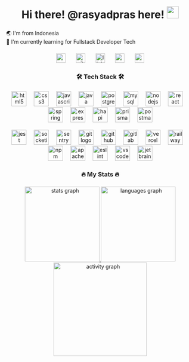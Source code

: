 <!--
**rasyadpras/rasyadpras** is a ✨ _special_ ✨ repository because its `README.md` (this file) appears on your GitHub profile.

Here are some ideas to get you started:

- 🔭 I’m currently working on ...
- 🌱 I’m currently learning ...
- 👯 I’m looking to collaborate on ...
- 🤔 I’m looking for help with ...
- 💬 Ask me about ...
- 📫 How to reach me: ...
- 😄 Pronouns: ...
- ⚡ Fun fact: ...
-->

<h1 align="center">Hi there! @rasyadpras here! <img src="https://emojis.slackmojis.com/emojis/images/1626472336/47591/cat-wave.gif?1626472336" width="32"/></h1>

###

<p align="left"> 🌏 I'm from Indonesia<br> 🌱 I'm currently learning for Fullstack Developer Tech</p>

###

<div align="center">
  <a href="mailto:razarpras@gmail.com"><img src="https://img.shields.io/badge/Gmail-D14836?style=for-the-badge&logo=gmail&logoColor=white" height="25" alt="gmail logo"/></a>
  <img width="20" />
  <a href="https://github.com/rasyadpras"><img src="https://img.shields.io/badge/GitHub-100000?style=for-the-badge&logo=github&logoColor=white" height="25" alt="github logo"/></a>
  <img width="20" />
  <a href="https://www.linkedin.com/in/rasyad0212/"><img src="https://img.shields.io/badge/LinkedIn-0077B5?style=for-the-badge&logo=linkedin&logoColor=white" height="25" alt="linkedin logo"/></a>
  <img width="20" />
  <a href="https://vercel.com/rasyadpras"><img src="https://img.shields.io/badge/Vercel-000000?style=for-the-badge&logo=vercel&logoColor=white" height="25" alt="vercel logo"/></a>
  <img width="20" />
  <a href="https://git.enigmacamp.com/rasyadpras"><img src="https://img.shields.io/badge/GitLab-330F63?style=for-the-badge&logo=gitlab&logoColor=white" height="25" alt="vercel logo"/></a>
</div>

###

<h3 align="center">🛠   Tech Stack   🛠</h3>

###

<div align="center">
  <img src="https://skillicons.dev/icons?i=html" height="40" alt="html5 logo"  />
  <img width="12" />
  <img src="https://skillicons.dev/icons?i=css" height="40" alt="css3 logo"  />
  <img width="12" />
  <img src="https://cdn.jsdelivr.net/gh/devicons/devicon/icons/javascript/javascript-original.svg" height="40" alt="javascript logo"  />
  <img width="12" />
  <img src="https://cdn.jsdelivr.net/gh/devicons/devicon/icons/java/java-original.svg" height="40" alt="java logo"  />
  <img width="12" />
  <img src="https://cdn.jsdelivr.net/gh/devicons/devicon/icons/postgresql/postgresql-original.svg" height="40" alt="postgresql logo"  />
  <img width="12" />
  <img src="https://cdn.jsdelivr.net/gh/devicons/devicon/icons/mysql/mysql-original.svg" height="40" alt="mysql logo"  />
  <img width="12" />
  <img src="https://cdn.jsdelivr.net/gh/devicons/devicon/icons/nodejs/nodejs-original.svg" height="40" alt="nodejs logo"  />
  <img width="12" />
  <img src="https://cdn.jsdelivr.net/gh/devicons/devicon/icons/react/react-original.svg" height="40" alt="react logo"  />
  <img width="12" />
  <img src="https://cdn.jsdelivr.net/gh/devicons/devicon/icons/spring/spring-original.svg" height="40" alt="spring logo"  />
  <img width="12" />
  <img src="https://skillicons.dev/icons?i=express" height="40" alt="express logo"  />
  <img width="12" />
  <img src="https://devicons.railway.app/i/hapi.svg" height="40" alt="hapi logo"  />
  <img width="12" />
  <img src="https://skillicons.dev/icons?i=prisma" height="40" alt="prisma logo"  />
  <img width="12" />
  <img src="https://cdn.simpleicons.org/postman/FF6C37" height="40" alt="postman logo"  />
  <br>
  <br>
  <img src="https://cdn.simpleicons.org/jest/C21325" height="40" alt="jest logo"  />
  <img width="12" />
  <img src="https://upload.wikimedia.org/wikipedia/commons/9/96/Socket-io.svg" height="40" alt="socketio logo"  />
  <img width="12" />
  <img src="https://skillicons.dev/icons?i=sentry" height="40" alt="sentry logo"  />
  <img width="12" />
  <img src="https://skillicons.dev/icons?i=git" height="40" alt="git logo"  />
  <img width="12" />
  <img src="https://skillicons.dev/icons?i=github" height="40" alt="github logo"  />
  <img width="12" />
  <img src="https://cdn.jsdelivr.net/gh/devicons/devicon/icons/gitlab/gitlab-original.svg" height="40" alt="gitlab logo"  />
  <img width="12" />
  <img src="https://skillicons.dev/icons?i=vercel" height="40" alt="vercel logo"  />
  <img width="12" />
  <img src="https://devicons.railway.app/i/railway-dark.svg" height="40" alt="railway logo"  />
  <img width="12" />
  <img src="https://cdn.simpleicons.org/npm/CB3837" height="40" alt="npm logo"  />
  <img width="12" />
  <img src="https://cdn.simpleicons.org/apachemaven/C71A36" height="40" alt="apachemaven logo"  />
  <img width="12" />
  <img src="https://cdn.jsdelivr.net/gh/devicons/devicon/icons/eslint/eslint-original.svg" height="40" alt="eslint logo"  />
  <img width="12" />
  <img src="https://cdn.jsdelivr.net/gh/devicons/devicon/icons/vscode/vscode-original.svg" height="40" alt="vscode logo"  />
  <img width="12" />
  <img src="https://cdn.jsdelivr.net/gh/devicons/devicon/icons/jetbrains/jetbrains-original.svg" height="40" alt="jetbrains logo"  />
</div>

###

<h3 align="center">🔥   My Stats   🔥</h3>

###

<div align="center">
  <a href="https://github.com/anuraghazra/github-readme-stats"><img src="https://github-readme-stats.vercel.app/api?username=rasyadpras&hide_title=false&hide_rank=false&show_icons=true&include_all_commits=true&count_private=true&disable_animations=false&theme=dracula&locale=en&hide_border=false&order=1" height="200" alt="stats graph"  />
  <img src="https://github-readme-stats.vercel.app/api/top-langs?username=rasyadpras&locale=en&hide_title=false&layout=donut&card_width=320&langs_count=8&theme=dracula&hide_border=false&order=2" height="200" alt="languages graph"  /></a>
  <br>
  <a href="https://github.com/Ashutosh00710/github-readme-activity-graph"><img src="https://github-readme-activity-graph.vercel.app/graph?username=rasyadpras&theme=github&radius=8" alt="activity graph" height="250"  /></a>
</div>

###
